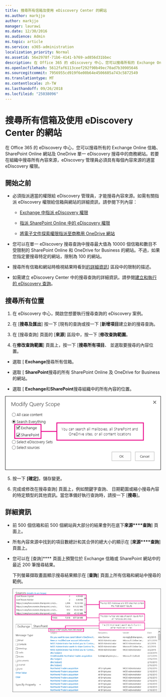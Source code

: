 ```yaml
---
title: 搜尋所有信箱及使用 eDiscovery Center 的網站
ms.author: markjjo
author: markjjo
manager: laurawi
ms.date: 12/30/2016
ms.audience: Admin
ms.topic: article
ms.service: o365-administration
localization_priority: Normal
ms.assetid: 56e2978f-71b6-4141-b769-ad856d31bbec
description: 在 Office 365 的 eDiscovery 中心，您可以搜尋所有的 Exchange Online 信箱、 SharePoint Online 網站及 OneDrive 單一 eDiscovery 搜尋中的商務網站。若要在組織中搜尋所有內容來源，eDiscovery 管理員必須具有每個內容來源的適當 eDiscovery 權限。
ms.openlocfilehash: 5612faf6113ceef292f90b49ec70ad7b30905646
ms.sourcegitcommit: 7956955cd919f6e00b64e4506605a743c5872549
ms.translationtype: MT
ms.contentlocale: zh-TW
ms.lasthandoff: 09/26/2018
ms.locfileid: "25038096"
---
```

# <a name="search-all-mailboxes-and-sites-using-the-ediscovery-center"></a>搜尋所有信箱及使用 eDiscovery Center 的網站

在 Office 365 的 eDiscovery 中心，您可以搜尋所有的 Exchange Online 信箱、 SharePoint Online 網站及 OneDrive 單一 eDiscovery 搜尋中的商務網站。若要在組織中搜尋所有內容來源，eDiscovery 管理員必須具有每個內容來源的適當 eDiscovery 權限。 
  
## <a name="before-you-begin"></a>開始之前

- 必須指派適當的權限給 eDiscovery 管理員，才能搜尋內容來源。如需有關指派 eDiscovery 權限給信箱與網站的詳細資訊，請參閱下列內容： 
    
  - [Exchange 中指派 eDiscovery 權限](https://go.microsoft.com/fwlink/p/?LinkId=526886)
    
  - [指派 SharePoint Online 中的 eDiscovery 權限](https://go.microsoft.com/fwlink/p/?LinkId=526885)
    
  - [將電子文件探索權限指派至商務用 OneDrive 網站](assign-permissions-to-onedrive-for-business-sites.md)
    
- 您可以在單一 eDiscovery 搜尋查詢中搜尋最大值為 10000 個信箱和數目不受限制的 SharePoint Online 和 OneDrive for Business 的網站。不過，如果您指定要搜尋特定的網站，限制為 100 的網站。
    
- 搜尋所有信箱和網站時檢視結果時看到[的詳細資訊](search-all-mailboxes-and-sites-with-ediscovery.md#moreinfo)] 區段中的限制的描述。 
    
- 如需建立 eDiscovery Center 中的搜尋查詢的詳細資訊，請參閱[建立和執行的 eDiscovery 查詢](https://go.microsoft.com/fwlink/p/?LinkID=404032)。
    
## <a name="search-all-locations"></a>搜尋所有位置

1. 在 eDiscovery 中心，開啟您想要執行搜尋查詢的 eDiscovery 案例。
    
2. 在 [**搜尋及匯出**] 按一下 [現有的查詢或按一下 [**新增項目**建立新的搜尋查詢。 
    
3. 在 [搜尋查詢] 頁面的 [**來源**] 區段中，按一下 [**修改查詢範圍**。
    
4. 在**修改查詢範圍**] 頁面上，按一下 [**搜尋所有項目**、 並選取要搜尋的內容位置。
    
  - 選取 [ **Exchange**搜尋所有信箱。 
    
  - 選取 [ **SharePoint**搜尋的所有 SharePoint Online 及 OneDrive for Business 的網站。 
    
  - 選取 [ **Exchange**和**SharePoint**搜尋組織中的所有內容的位置。 
    
![搜尋所有信箱和站台](media/e1f919ab-5596-43bb-a3c9-626cd41067b3.gif)
  
5. 按一下 **[確定]**，儲存變更。 
    
6. 完成或修改在搜尋查詢] 頁面上，例如關鍵字查詢、 日期範圍或縮小搜尋內容的特定類型的其他資訊。當您準備好執行查詢時，請按一下 [**搜尋**]。 
    
## <a name="more-information"></a>詳細資訊
<a name="moreinfo"> </a>

- 前 500 個信箱和前 500 個網站與大部分的結果會列在底下**來源****查詢**] 頁面上。 
    
- 所有內容來源中找到的項目數總計和其合併的總大小的顯示在 [**來源****查詢**] 頁面上。 
    
- 您可以在 [查詢]**** 頁面上預覽位於 Exchange 信箱或 SharePoint 網站中的最近 200 筆搜尋結果。 
    
    下列螢幕擷取畫面顯示搜尋結果顯示在 [**查詢**] 頁面上所有信箱和網站中搜尋的範例。 
    
    ![搜尋所有位置時之結果的螢幕擷取畫面](media/4bf430f6-41ab-4bf6-afa9-33c3f6fd8b16.gif)
  

